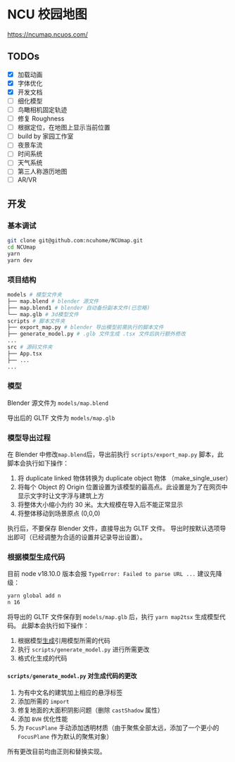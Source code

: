 # NCU 校园地图

https://ncumap.ncuos.com/

## TODOs

- [x] 加载动画
- [x] 字体优化
- [x] 开发文档
- [ ] 细化模型
- [ ] 鸟瞰相机固定轨迹
- [ ] 修复 Roughness
- [ ] 根据定位，在地图上显示当前位置
- [ ] build by 家园工作室
- [ ] 夜景车流
- [ ] 时间系统
- [ ] 天气系统
- [ ] 第三人称游历地图
- [ ] AR/VR

## 开发

### 基本调试
```bash
git clone git@github.com:ncuhome/NCUmap.git
cd NCUmap
yarn
yarn dev
```

### 项目结构
```bash
models # 模型文件夹
├── map.blend # blender 源文件
├── map.blend1 # blender 自动备份副本文件(已忽略)
└── map.glb # 3d模型文件
scripts # 脚本文件夹
├── export_map.py # blender 导出模型前需执行的脚本文件
├── generate_model.py # .glb 文件生成 .tsx 文件后执行额外修改
...
src # 源码文件夹
├── App.tsx
├── ...
...
```

### 模型

Blender 源文件为 `models/map.blend`

导出后的 GLTF 文件为 `models/map.glb`

### 模型导出过程

在 Blender 中修改`map.blend`后，导出前执行 `scripts/export_map.py` 脚本，此脚本会执行如下操作：
1. 将 duplicate linked 物体转换为 duplicate object 物体 （make_single_user）
2. 将每个 Object 的 Origin 位置设置为该模型的最高点。此设置是为了在网页中显示文字时让文字浮与建筑上方
3. 将整体大小缩小为约 30 米。太大规模在导入后不能正常显示
4. 将整体移动到场景原点 (0,0,0)

执行后，不要保存 Blender 文件，直接导出为 GLTF 文件。
导出时按默认选项导出即可（已经调整为合适的设置并记录导出设置）。

### 根据模型生成代码


目前 node v18.10.0 版本会报 `TypeError: Failed to parse URL ...` 建议先降级：
```bash
yarn global add n
n 16
```

将导出的 GLTF 文件保存到 `models/map.glb` 后，执行 `yarn map2tsx` 生成模型代码。
此脚本会执行如下操作：

1. 根据模型[生成](https://github.com/pmndrs/gltfjsx)引用模型所需的代码
2. 执行 `scripts/generate_model.py` 进行所需更改
3. 格式化生成的代码

#### `scripts/generate_model.py` 对生成代码的更改

1. 为有中文名的建筑加上相应的悬浮标签
2. 添加所需的 `import` 
3. 修复地面的大面积阴影问题（删除 `castShadow` 属性）
4. 添加 `BVH` 优化性能
5. 为 `FocusPlane` 手动添加透明材质（由于聚焦全部太远，添加了一个更小的 `FocusPlane` 作为默认的聚焦对象）

所有更改目前均由正则和替换实现。
